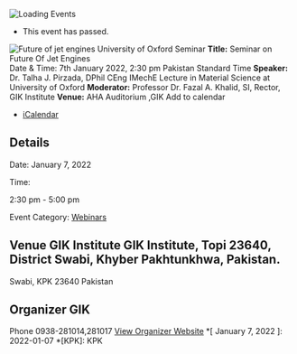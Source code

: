 ![Loading Events](https://giki.edu.pk/event/seminar-on-future-of-jet-engines/)
  * This event has passed.


![Future of jet engines University of Oxford Seminar](https://giki.edu.pk/wp-content/uploads/2022/01/Future-of-jet-engines.png)
**Title:** Seminar on Future Of Jet Engines  
Date & Time: 7th January 2022, 2:30 pm Pakistan Standard Time
**Speaker:** Dr. Talha J. Pirzada, DPhil CEng IMechE Lecture in Material Science at University of Oxford
**Moderator:** Professor Dr. Fazal A. Khalid, SI, Rector, GIK Institute
**Venue:** AHA Auditorium ,GIK
Add to calendar 
  * [ iCalendar ](webcal://giki.edu.pk/event/seminar-on-future-of-jet-engines/?ical=1)


##  Details  

Date: 
     January 7, 2022  

Time: 
    
2:30 pm - 5:00 pm  

Event Category:
    [Webinars](https://giki.edu.pk/events/category/webinars/)
##  Venue       GIK Institute       GIK Institute, Topi 23640, District Swabi, Khyber Pakhtunkhwa, Pakistan.   
Swabi, KPK 23640 Pakistan
## Organizer      GIK  

Phone 
     0938-281014,281017       [View Organizer Website](https://www.giki.edu.pk)
  *[ January 7, 2022 ]: 2022-01-07
  *[KPK]: KPK

